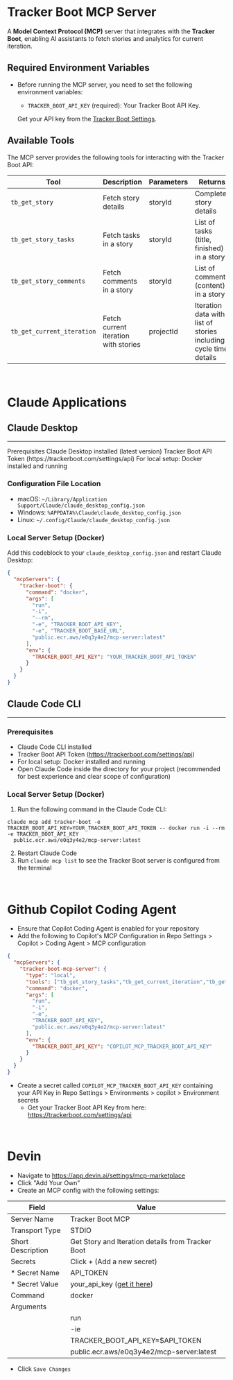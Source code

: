 # Tracker Boot MCP Server

A **Model Context Protocol (MCP)** server that integrates with the **Tracker Boot**, enabling AI assistants to fetch stories and analytics for current iteration.

## Required Environment Variables

- Before running the MCP server, you need to set the following environment variables:
    - `TRACKER_BOOT_API_KEY` (required): Your Tracker Boot API Key.

  Get your API key from the [Tracker Boot Settings](https://trackerboot.com/settings/api).


## Available Tools
The MCP server provides the following tools for interacting with the Tracker Boot API:


| Tool                       | Description                          | Parameters | Returns                                                          |
|----------------------------|--------------------------------------|------------|------------------------------------------------------------------|
| `tb_get_story`             | Fetch story details                  | storyId    | Complete story details                                           |
| `tb_get_story_tasks`       | Fetch tasks in a story               | storyId    | List of tasks (title, finished) in a story                       |
| `tb_get_story_comments`    | Fetch comments in a story            | storyId    | List of comments (content) in a story                            |
| `tb_get_current_iteration` | Fetch current iteration with stories | projectId  | Iteration data with list of stories including cycle time details |

<br>

# Claude Applications

## Claude Desktop
<hr>
Prerequisites
Claude Desktop installed (latest version)
Tracker Boot API Token (https://trackerboot.com/settings/api)
For local setup: Docker installed and running

### Configuration File Location
- macOS: `~/Library/Application Support/Claude/claude_desktop_config.json`
- Windows: `%APPDATA%\Claude\claude_desktop_config.json`
- Linux: `~/.config/Claude/claude_desktop_config.json`

### Local Server Setup (Docker)
Add this codeblock to your `claude_desktop_config.json` and restart Claude Desktop:
```json
{
  "mcpServers": {
    "tracker-boot": {
      "command": "docker",
      "args": [
        "run",
        "-i",
        "--rm",
        "-e", "TRACKER_BOOT_API_KEY",
        "-e", "TRACKER_BOOT_BASE_URL",
        "public.ecr.aws/e0q3y4e2/mcp-server:latest"
      ],
      "env": {
        "TRACKER_BOOT_API_KEY": "YOUR_TRACKER_BOOT_API_TOKEN"
      }
    }
  }
}


```

## Claude Code CLI
<hr>

### Prerequisites
- Claude Code CLI installed
- Tracker Boot API Token (https://trackerboot.com/settings/api)
- For local setup: Docker installed and running
- Open Claude Code inside the directory for your project (recommended for best experience and clear scope of configuration)

### Local Server Setup (Docker)
1. Run the following command in the Claude Code CLI:
```shell
claude mcp add tracker-boot -e TRACKER_BOOT_API_KEY=YOUR_TRACKER_BOOT_API_TOKEN -- docker run -i --rm -e TRACKER_BOOT_API_KEY
  public.ecr.aws/e0q3y4e2/mcp-server:latest
```
2. Restart Claude Code
3. Run `claude mcp list` to see the Tracker Boot server is configured from the terminal

<br>

# Github Copilot Coding Agent
- Ensure that Copilot Coding Agent is enabled for your repository
- Add the following to Copilot's MCP Configuration in Repo Settings > Copilot > Coding Agent > MCP configuration
```json
{
  "mcpServers": {
    "tracker-boot-mcp-server": {
      "type": "local",
      "tools": ["tb_get_story_tasks","tb_get_current_iteration","tb_get_story_comments","tb_get_story"],
      "command": "docker",
      "args": [
        "run",
        "-i",
        "-e",
        "TRACKER_BOOT_API_KEY",
        "public.ecr.aws/e0q3y4e2/mcp-server:latest"
      ],
      "env": {
        "TRACKER_BOOT_API_KEY": "COPILOT_MCP_TRACKER_BOOT_API_KEY"
      }
    }
  }
}
``` 
- Create a secret called `COPILOT_MCP_TRACKER_BOOT_API_KEY` containing your API Key in Repo Settings > Environments > copilot > Environment secrets
  - Get your Tracker Boot API Key from here: https://trackerboot.com/settings/api

<br/>

# Devin
- Navigate to https://app.devin.ai/settings/mcp-marketplace
- Click "Add Your Own"
- Create an MCP config with the following settings:

| Field             | Value                                                              | 
|-------------------|--------------------------------------------------------------------|
| Server Name       | Tracker Boot MCP                                                   |
| Transport Type    | STDIO                                                              |
| Short Description | Get Story and Iteration details from Tracker Boot                  |
| Secrets           | Click + (Add a new secret)                                         |
| * Secret Name     | API_TOKEN                                                          |
| * Secret Value    | your_api_key ([get it here](https://trackerboot.com/settings/api)) |
| Command           | docker                                                             |
| Arguments         |                                                                    |
|                   | run                                                                |
|                   | -ie                                                                |
|                   | TRACKER_BOOT_API_KEY=$API_TOKEN                                    |
|                   | public.ecr.aws/e0q3y4e2/mcp-server:latest                          |

* Click `Save Changes`

